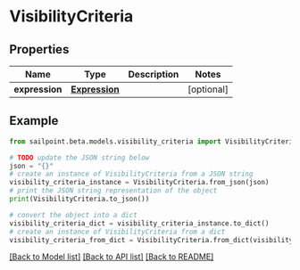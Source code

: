 # VisibilityCriteria


## Properties

Name | Type | Description | Notes
------------ | ------------- | ------------- | -------------
**expression** | [**Expression**](Expression.md) |  | [optional] 

## Example

```python
from sailpoint.beta.models.visibility_criteria import VisibilityCriteria

# TODO update the JSON string below
json = "{}"
# create an instance of VisibilityCriteria from a JSON string
visibility_criteria_instance = VisibilityCriteria.from_json(json)
# print the JSON string representation of the object
print(VisibilityCriteria.to_json())

# convert the object into a dict
visibility_criteria_dict = visibility_criteria_instance.to_dict()
# create an instance of VisibilityCriteria from a dict
visibility_criteria_from_dict = VisibilityCriteria.from_dict(visibility_criteria_dict)
```
[[Back to Model list]](../README.md#documentation-for-models) [[Back to API list]](../README.md#documentation-for-api-endpoints) [[Back to README]](../README.md)


